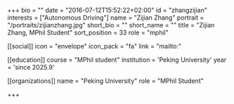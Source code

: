 +++
bio = ""
date = "2016-07-12T15:52:22+02:00"
id = "zhangzijian"
interests = ["Autonomous Driving"]
name = "Zijian Zhang"
portrait = "/portraits/zijianzhang.jpg"
short_bio = ""
short_name = ""
title = "Zijian Zhang, MPhil Student"
sort_position = 33
role = "mphil"

[[social]]
    icon = "envelope"
    icon_pack = "fa"
    link = "mailto:"

[[education]]
    course = "MPhil student"
    institution = 'Peking University'
    year = 'since 2025.9'

[[organizations]]
    name = "Peking University"
    role = "MPhil Student"


+++

